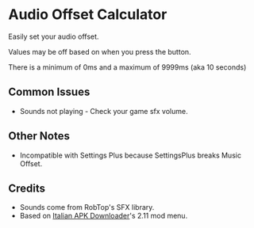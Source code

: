 # Audio Offset Calculator

Easily set your audio offset.

Values may be off based on when you press the button.

There is a minimum of 0ms and a maximum of 9999ms (aka 10 seconds)

## Common Issues

- Sounds not playing - Check your game sfx volume.

## Other Notes

- Incompatible with Settings Plus because SettingsPlus breaks Music Offset.

## Credits

- Sounds come from RobTop's SFX library.
- Based on [Italian APK Downloader](https://www.youtube.com/user/italianapkdownloader)'s 2.11 mod menu.